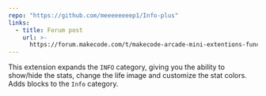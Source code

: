 ```yaml
---
repo: "https://github.com/meeeeeeeep1/Info-plus"
links:
  - title: Forum post
    url: >-
      https://forum.makecode.com/t/makecode-arcade-mini-extentions-functions/19968?u=unsignedarduino
---
```


This extension expands the `INFO` category, giving you the ability to show/hide the stats, change the life image and customize the stat colors. Adds blocks to the `Info` category.
